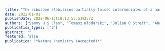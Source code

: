 ```yaml
---
title: "The ribosome stabilises partially folded intermediates of a nascent multi-domain protein."
date: 2022-01-01
publishDate: 2022-06-11T18:13:55.514257Z
authors: ["Sammy H S Chan", "Tomasz Włodarski", "Julian O Streit", "Anaïs M E Cassaignau", "Lauren F and Woodburn", "Minkoo Ahn", "Christopher A Waudby", "Nediljko Budisa", "Lisa D Cabrita", "John Christodoulou"]
publication_types: ["2"]
abstract: ""
featured: false
publication: "*Nature Chemistry (Accepted)*"
---
```


